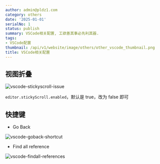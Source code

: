 ```yaml
---
author: admin@pldz1.com
category: others
date: '2025-01-01'
serialNo: 1
status: publish
summary: VSCode相关配置, 工欲善其事必先利其器.
tags:
- VSCode配置
thumbnail: /api/v1/website/image/others/other_vscode_thumbnail.png
title: VSCode相关配置
---
```


## 视图折叠

![vscode-stickyscroll-issue](/api/v1/website/image/others/1-vscode-stickyscroll-issue.png)

`editor.stickyScroll.enabled`，默认是 true，改为 false 即可

## 快捷键

- Go Back

![vscode-goback-shortcut](/api/v1/website/image/others/1-vscode-goback-shortcut.png)

- Find all reference

![vscode-findall-references](/api/v1/website/image/others/1-vscode-findall-references.png)